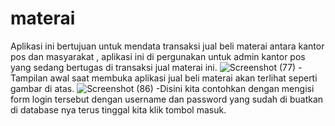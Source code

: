 # materai
Aplikasi ini bertujuan untuk mendata transaksi jual beli materai antara kantor pos dan masyarakat ,  aplikasi ini di pergunakan untuk admin kantor pos yang sedang bertugas di transaksi jual materai ini.
![Screenshot (77)](https://user-images.githubusercontent.com/82192226/162896862-f3347eeb-c617-498e-88f3-d2f082e089c3.png)
-Tampilan awal saat membuka aplikasi jual beli materai akan terlihat seperti gambar di atas.
![Screenshot (86)](https://user-images.githubusercontent.com/82192226/162897267-77f902e5-b288-4c08-9b9e-d13a713d76c2.png)
-Disini kita contohkan dengan mengisi form login tersebut dengan username dan password yang sudah di buatkan di database nya terus tinggal kita klik tombol masuk.
